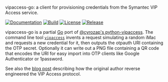 vipaccess-go: a client for provisioning credentials from the Symantec VIP Access service.

[![Documentation](https://godoc.org/github.com/athomason/vipaccess-go?status.svg)](https://godoc.org/github.com/athomason/vipaccess-go) [![Build](https://travis-ci.org/athomason/vipaccess-go.svg?branch=master)](https://travis-ci.org/athomason/vipaccess-go) [![License](https://img.shields.io/github/license/athomason/vipaccess-go.svg?maxAge=2592000)](https://github.com/athomason/vipaccess-go/LICENSE) [![Release](https://img.shields.io/github/release/athomason/vipaccess-go.svg?label=Release)](https://github.com/athomason/vipaccess-go/releases)

vipaccess-go is a partial [Go](https://golang.org) port of [@cyrozap's python-vipaccess](https://github.com/cyrozap/python-vipaccess). The command line tool [`vipaccess`](cmd/vipaccess) invents a request simulating a random iMac and requests a new credential for it, then outputs the otpauth URI containing the OTP secret. Optionally it can write out a PNG file containing a QR code that encodes the URI for easy import into OTP clients like Google Authenticator or 1password.

See also the [blog post](https://www.cyrozap.com/2014/09/29/reversing-the-symantec-vip-access-provisioning-protocol/) describing how the original author reverse engineered the VIP Access protocol.
